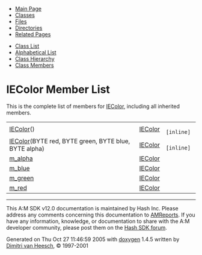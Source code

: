 <div class="tabs">

- [Main Page](index.md)
- <span id="current">[Classes](annotated.md)</span>
- [Files](files.md)
- [Directories](dirs.md)
- [Related Pages](pages.md)

</div>

<div class="tabs">

- [Class List](annotated.md)
- [Alphabetical List](classes.md)
- [Class Hierarchy](hierarchy.md)
- [Class Members](functions.md)

</div>

# IEColor Member List

This is the complete list of members for <a href="classIEColor.md" class="el">IEColor</a>, including all inherited members.

|  |  |  |
|----|----|----|
| <a href="classIEColor.md#0ea24c88bb5e87d9d7f0f8d6e56a410d" class="el">IEColor</a>() | <a href="classIEColor.md" class="el">IEColor</a> | ` [inline]` |
| <a href="classIEColor.md#6a27992c81b3477b3a53bbb5bfd85eb4" class="el">IEColor</a>(BYTE red, BYTE green, BYTE blue, BYTE alpha) | <a href="classIEColor.md" class="el">IEColor</a> | ` [inline]` |
| <a href="classIEColor.md#4886e6e79852ef5dfb91866eb6d07501" class="el">m_alpha</a> | <a href="classIEColor.md" class="el">IEColor</a> |  |
| <a href="classIEColor.md#0ed442c4505b643a7ce2219bdf6352b3" class="el">m_blue</a> | <a href="classIEColor.md" class="el">IEColor</a> |  |
| <a href="classIEColor.md#b27a27e1ceec1a227d339ddd737b2fee" class="el">m_green</a> | <a href="classIEColor.md" class="el">IEColor</a> |  |
| <a href="classIEColor.md#ef4364d30732a62451a3b6378027bbda" class="el">m_red</a> | <a href="classIEColor.md" class="el">IEColor</a> |  |

------------------------------------------------------------------------

<span class="small">This A:M SDK v12.0 documentation is maintained by Hash Inc. Please address any comments concerning this documentation to [AMReports](http://www.hash.com/reports). If you have any information, knowledge, or documentation to share with the A:M developer community, please post them on the [Hash SDK forum](http://www.hash.com/forums/index.php?showforum=11).</span>

Generated on Thu Oct 27 11:46:59 2005 with [<span class="image placeholder" original-image-src="doxygen.png" original-image-title="" height="45" width="100" align="middle" border="0">doxygen</span>](http://www.doxygen.org/index.html) 1.4.5 written by [Dimitri van Heesch](mailto:dimitri@stack.nl), © 1997-2001
